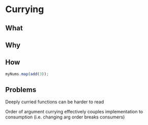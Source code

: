 # Currying

## What

## Why

## How

```ts
myNums.map(add(3));
```

## Problems

Deeply curried functions can be harder to read

Order of argument currying effectively couples implementation to consumption (i.e. changing arg order breaks consumers)
